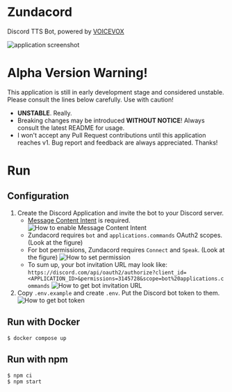 # Zundacord

Discord TTS Bot, powered by [VOICEVOX](https://voicevox.hiroshiba.jp/)

![application screenshot](https://user-images.githubusercontent.com/33576079/224512072-a5485639-ef5c-4db2-a093-dd7b23d6ea04.png)

# Alpha Version Warning!

This application is still in early development stage and considered unstable.
Please consult the lines below carefully. Use with caution!

- **UNSTABLE**. Really.
- Breaking changes may be introduced **WITHOUT NOTICE**! Always consult the
latest README for usage.
- I won't accept any Pull Request contributions until this application reaches
v1. Bug report and feedback are always appreciated. Thanks!

# Run

## Configuration

1. Create the Discord Application and invite the bot to your Discord server.
    - [Message Content Intent](https://support-dev.discord.com/hc/en-us/articles/4404772028055) is required.
    ![How to enable Message Content Intent](https://user-images.githubusercontent.com/43315234/236633333-98cfc41d-f455-4847-969e-3f56bd4f0a98.png)
    - Zundacord requires `bot` and `applications.commands` OAuth2 scopes. (Look at the figure)
    - For bot permissions, Zundacord requires `Connect` and `Speak`. (Look at the figure)
    ![How to set permission](https://user-images.githubusercontent.com/43315234/236632923-e032ea59-4836-4bd2-bc02-ce538685d350.png)
    - To sum up, your bot invitation URL may look like: `https://discord.com/api/oauth2/authorize?client_id=<APPLICATION_ID>&permissions=3145728&scope=bot%20applications.commands`
    ![How to get bot invitation URL](https://user-images.githubusercontent.com/43315234/236633215-dd1fb18a-a231-40df-b520-6cf259984f99.png)
2. Copy `.env.example` and create `.env`. Put the Discord bot token to them.
    ![How to get bot token](https://user-images.githubusercontent.com/43315234/236633509-8c315ee8-80e9-43a5-8617-920392ae9c48.png)

## Run with Docker

```
$ docker compose up
```

## Run with npm

```
$ npm ci
$ npm start
```
